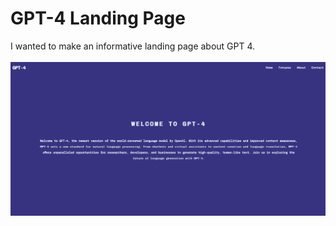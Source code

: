 # GPT-4 Landing Page
I wanted to make an informative landing page about GPT 4.<br><br>
<img src="GPT-4.png">